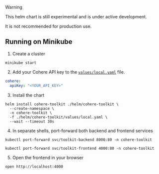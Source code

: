 > [!WARNING]
> This helm chart is still experimental and is under active development. 
> 
> It is not recommended for production use.

## Running on Minikube

1. Create a cluster
```shell
minikube start
```

2. Add your Cohere API key to the [`values/local.yaml`](values/local.yaml) file.
```yaml
cohere:
  apiKey: "<YOUR_API_KEY>"
```

3. Install the chart
```shell
helm install cohere-toolkit ./helm/cohere-toolkit \
  --create-namespace \
  -n cohere-toolkit \
  -f ./helm/cohere-toolkit/values/local.yaml \
  --wait --timeout 30s
```

4. In separate shells, port-forward both backend and frontend services
```shell
kubectl port-forward svc/toolkit-backend 8000:80 -n cohere-toolkit
```
```shell
kubectl port-forward svc/toolkit-frontend 4000:80 -n cohere-toolkit
```

5. Open the frontend in your browser
```shell
open http://localhost:4000
```
